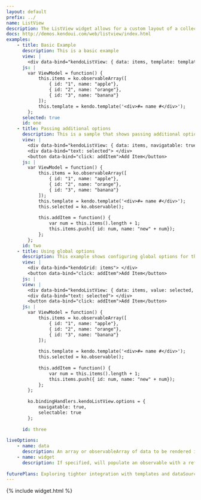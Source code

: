 ```yaml
---
layout: default
prefix: ../
name: ListView
description: The ListView widget allows for a custom layout of a collection
docs: http://demos.kendoui.com/web/listview/index.html
examples:
    - title: Basic Example
      description: This is a basic example
      view: |
        <div data-bind="kendoListView: { data: items, template: template }"> </div>
      js: |
        var ViewModel = function() {
            this.items = ko.observableArray([
                { id: "1", name: "apple"},
                { id: "2", name: "orange"},
                { id: "3", name: "banana"}
            ]);
            this.template = kendo.template('<div>#= name #</div>');
        };
      selected: true
      id: one
    - title: Passing additional options
      description: This is a sample that shows passing additional options in the data-bind attribute
      view: |
        <div data-bind="kendoListView: { data: items, navigatable: true, selectable: true, value: selected, template: template }"> </div>
        <div data-bind="text: selected"> </div>
        <button data-bind="click: addItem">Add Item</button>
      js: |
        var ViewModel = function() {
            this.items = ko.observableArray([
                { id: "1", name: "apple"},
                { id: "2", name: "orange"},
                { id: "3", name: "banana"}
            ]);
            this.template = kendo.template('<div>#= name #</div>');
            this.selected = ko.observable();
            
            this.addItem = function() {
                var num = this.items().length + 1;
                this.items.push({ id: num, name: "new" + num});
            };
        };
      id: two
    - title: Using global options
      description: This example shows configuring global options for this widget
      view: |
        <div data-bind="kendoGrid: items"> </div>
        <button data-bind="click: addItem">Add Item</button>
      js: |
      view: |
        <div data-bind="kendoListView: { data: items, value: selected, template: template }"> </div>
        <div data-bind="text: selected"> </div>
        <button data-bind="click: addItem">Add Item</button>
      js: |
        var ViewModel = function() {
            this.items = ko.observableArray([
                { id: "1", name: "apple"},
                { id: "2", name: "orange"},
                { id: "3", name: "banana"}
            ]);
            
            this.template = kendo.template('<div>#= name #</div>');
            this.selected = ko.observable();
            
            this.addItem = function() {
                var num = this.items().length + 1;
                this.items.push({ id: num, name: "new" + num});
            };
        };
        
        ko.bindingHandlers.kendoListView.options = {
            navigatable: true,
            selectable: true
        };
        
      id: three
      
liveOptions:
    - name: data
      description: An array or observableArray of data to be rendered in the list
    - name: widget
      description: If specified, will populate an observable with a reference to the actual widget
      
futurePlans: Exploring tighter integration with templates and dataSource to allow Knockout data binding to work inside items along with support for selecting items.
---
```


{% include widget.html %}
